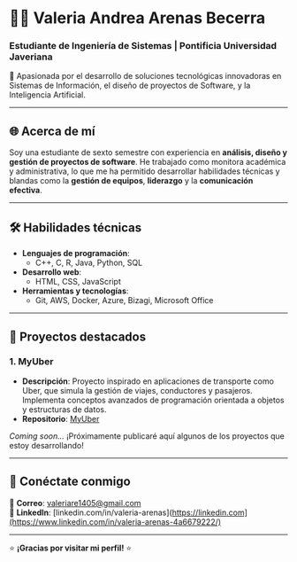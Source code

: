 # 👩‍💻 Valeria Andrea Arenas Becerra

### Estudiante de Ingeniería de Sistemas | Pontificia Universidad Javeriana  
🎯 Apasionada por el desarrollo de soluciones tecnológicas innovadoras en Sistemas de Información, el diseño de proyectos de Software, y la Inteligencia Artificial.

---

## 🌐 Acerca de mí  
Soy una estudiante de sexto semestre con experiencia en **análisis, diseño y gestión de proyectos de software**. He trabajado como monitora académica y administrativa, lo que me ha permitido desarrollar habilidades técnicas y blandas como la **gestión de equipos**, **liderazgo** y la **comunicación efectiva**.  

---

## 🛠️ Habilidades técnicas  
- **Lenguajes de programación**: 
  - C++, C, R, Java, Python, SQL  
- **Desarrollo web**:  
  - HTML, CSS, JavaScript  
- **Herramientas y tecnologías**:  
  - Git, AWS, Docker, Azure, Bizagi, Microsoft Office  

---

## 🚀 Proyectos destacados  

### 1. **MyUber**
   - **Descripción**: Proyecto inspirado en aplicaciones de transporte como Uber, que simula la gestión de viajes, conductores y pasajeros. Implementa conceptos avanzados de programación orientada a objetos y estructuras de datos.
   - **Repositorio**: [MyUber](https://github.com/ValeriaArenasB/MyUber)

_Coming soon..._ ¡Próximamente publicaré aquí algunos de los proyectos que estoy desarrollando!

---

## 🌟 Conéctate conmigo  
📧 **Correo**: [valeriare1405@gmail.com](mailto:valeriare1405@gmail.com)  
💼 **LinkedIn**: [linkedin.com/in/valeria-arenas](https://linkedin.com](https://www.linkedin.com/in/valeria-arenas-4a6679222/)

---

⭐ **¡Gracias por visitar mi perfil!** ⭐  








